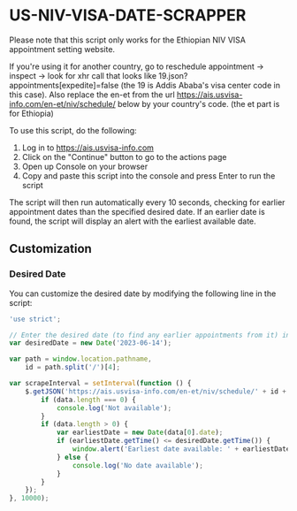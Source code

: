 # US-NIV-VISA-DATE-SCRAPPER

Please note that this script only works for the Ethiopian NIV VISA appointment setting website.

If you're using it for another country, go to reschedule appointment -> inspect -> look for xhr call that looks like
19.json?appointments[expedite]=false (the 19 is Addis Ababa's visa center code in this case). Also replace the en-et from the
url <https://ais.usvisa-info.com/en-et/niv/schedule/> below by your country's code. (the et part is for Ethiopia)

To use this script, do the following:

1. Log in to <https://ais.usvisa-info.com>
2. Click on the "Continue" button to go to the actions page
3. Open up Console on your browser
4. Copy and paste this script into the console and press Enter to run the script

The script will then run automatically every 10 seconds, checking for earlier appointment dates than the specified desired date. If an earlier date is found, the script will display an alert with the earliest available date.

## Customization

### Desired Date

You can customize the desired date by modifying the following line in the script:

```javascript
'use strict';

// Enter the desired date (to find any earlier appointments from it) in yyyy-mm-dd format
var desiredDate = new Date('2023-06-14');

var path = window.location.pathname,
    id = path.split('/')[4];

var scrapeInterval = setInterval(function () {
    $.getJSON('https://ais.usvisa-info.com/en-et/niv/schedule/' + id + '/appointment/days/19.json?appointments[expedite]=false', function (data) {
        if (data.length === 0) {
            console.log('Not available');
        }
        if (data.length > 0) {
            var earliestDate = new Date(data[0].date);
            if (earliestDate.getTime() <= desiredDate.getTime()) {
                window.alert('Earliest date available: ' + earliestDate.toDateString());
            } else {
                console.log('No date available');
            }
        }
    });
}, 10000);
